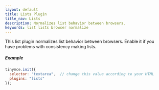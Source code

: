 ```yaml
---
layout: default
title: Lists Plugin
title_nav: Lists
description: Normalizes list behavior between browsers.
keywords: list lists browser normalize
---
```


This list plugin normalizes list behavior between browsers. Enable it if you have problems with consistency making lists.

##### Example

```js
tinymce.init({
  selector: "textarea",  // change this value according to your HTML
  plugins: "lists"
});
```
